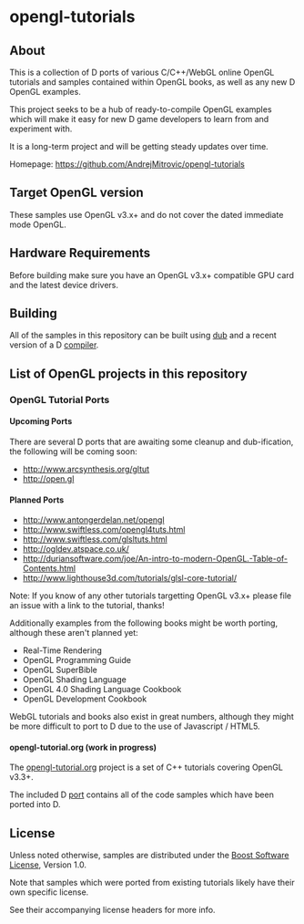 # opengl-tutorials

## About

This is a collection of D ports of various C/C++/WebGL online OpenGL tutorials
and samples contained within OpenGL books, as well as any new D OpenGL examples.

This project seeks to be a hub of ready-to-compile OpenGL examples which will
make it easy for new D game developers to learn from and experiment with.

It is a long-term project and will be getting steady updates over time.

Homepage: https://github.com/AndrejMitrovic/opengl-tutorials

## Target OpenGL version

These samples use OpenGL v3.x+ and do not cover the dated immediate mode OpenGL.

## Hardware Requirements

Before building make sure you have an OpenGL v3.x+ compatible GPU card and the
latest device drivers.

## Building

All of the samples in this repository can be built using [dub] and a recent
version of a D [compiler][compilers].

## List of OpenGL projects in this repository

### OpenGL Tutorial Ports

#### Upcoming Ports

There are several D ports that are awaiting some cleanup and dub-ification,
the following will be coming soon:

- http://www.arcsynthesis.org/gltut
- http://open.gl

#### Planned Ports

- http://www.antongerdelan.net/opengl
- http://www.swiftless.com/opengl4tuts.html
- http://www.swiftless.com/glsltuts.html
- http://ogldev.atspace.co.uk/
- http://duriansoftware.com/joe/An-intro-to-modern-OpenGL.-Table-of-Contents.html
- http://www.lighthouse3d.com/tutorials/glsl-core-tutorial/

Note: If you know of any other tutorials targetting OpenGL v3.x+ please file an issue
with a link to the tutorial, thanks!

Additionally examples from the following books might be worth porting,
although these aren't planned yet:

- Real-Time Rendering
- OpenGL Programming Guide
- OpenGL SuperBible
- OpenGL Shading Language
- OpenGL 4.0 Shading Language Cookbook
- OpenGL Development Cookbook

WebGL tutorials and books also exist in great numbers,
although they might be more difficult to port to D due to the
use of Javascript / HTML5.

#### opengl-tutorial.org (work in progress)

The [opengl-tutorial.org] project is a set of C++ tutorials covering OpenGL v3.3+.

The included D [port][opengl-tutorial-port] contains all of the code samples which have been ported into D.

[opengl-tutorial.org]: http://www.opengl-tutorial.org/
[opengl-tutorial-port]: https://github.com/AndrejMitrovic/opengl-tutorials/tree/master/ports/opengl-tutorial.org

## License

Unless noted otherwise, samples are distributed under the [Boost Software License][BoostLicense], Version 1.0.

Note that samples which were ported from existing tutorials likely have their own specific license.

See their accompanying license headers for more info.

[dub]: http://code.dlang.org/download
[BoostLicense]: http://www.boost.org/LICENSE_1_0.txt
[Derelict3]: https://github.com/aldacron/Derelict3
[glad]: https://github.com/Dav1dde/glad
[compilers]: http://wiki.dlang.org/Compilers
